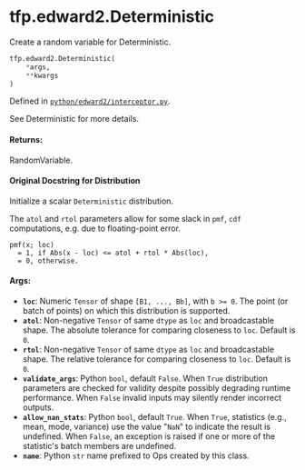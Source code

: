 <div itemscope itemtype="http://developers.google.com/ReferenceObject">
<meta itemprop="name" content="tfp.edward2.Deterministic" />
<meta itemprop="path" content="Stable" />
</div>

# tfp.edward2.Deterministic

Create a random variable for Deterministic.

``` python
tfp.edward2.Deterministic(
    *args,
    **kwargs
)
```



Defined in [`python/edward2/interceptor.py`](https://github.com/tensorflow/probability/tree/master/tensorflow_probability/python/edward2/interceptor.py).

<!-- Placeholder for "Used in" -->

See Deterministic for more details.

#### Returns:

  RandomVariable.

#### Original Docstring for Distribution

Initialize a scalar `Deterministic` distribution.

The `atol` and `rtol` parameters allow for some slack in `pmf`, `cdf`
computations, e.g. due to floating-point error.

```
pmf(x; loc)
  = 1, if Abs(x - loc) <= atol + rtol * Abs(loc),
  = 0, otherwise.
```


#### Args:

* <b>`loc`</b>: Numeric `Tensor` of shape `[B1, ..., Bb]`, with `b >= 0`.
    The point (or batch of points) on which this distribution is supported.
* <b>`atol`</b>:  Non-negative `Tensor` of same `dtype` as `loc` and broadcastable
    shape.  The absolute tolerance for comparing closeness to `loc`.
    Default is `0`.
* <b>`rtol`</b>:  Non-negative `Tensor` of same `dtype` as `loc` and broadcastable
    shape.  The relative tolerance for comparing closeness to `loc`.
    Default is `0`.
* <b>`validate_args`</b>: Python `bool`, default `False`. When `True` distribution
    parameters are checked for validity despite possibly degrading runtime
    performance. When `False` invalid inputs may silently render incorrect
    outputs.
* <b>`allow_nan_stats`</b>: Python `bool`, default `True`. When `True`, statistics
    (e.g., mean, mode, variance) use the value "`NaN`" to indicate the
    result is undefined. When `False`, an exception is raised if one or
    more of the statistic's batch members are undefined.
* <b>`name`</b>: Python `str` name prefixed to Ops created by this class.